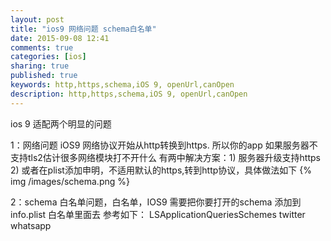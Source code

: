 ```yaml
---
layout: post
title: "ios9 网络问题 schema白名单"
date: 2015-09-08 12:41
comments: true
categories: [ios]
sharing: true
published: true  
keywords: http,https,schema,iOS 9, openUrl,canOpen
description: http,https,schema,iOS 9, openUrl,canOpen
---
```


ios 9 适配两个明显的问题
<!--more-->

1：网络问题
   iOS9 网络协议开始从http转换到https. 所以你的app 如果服务器不支持tls2估计很多网络模块打不开什么
   有两中解决方案：1) 服务器升级支持https
                 2) 或者在plist添加申明，不适用默认的https,转到http协议，具体做法如下
                 {% img /images/schema.png %} 

2：schema 白名单问题，白名单，IOS9 需要把你要打开的schema 添加到info.plist 白名单里面去
参考如下：
<key>LSApplicationQueriesSchemes</key>
<array>
    <string>twitter</string>
    <string>whatsapp</string>
</array>
